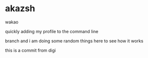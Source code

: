 # akazsh
wakao

quickly adding my profile to the command line 

branch
and i am doing some random things here to see how it works

this is a commit from digi